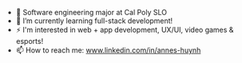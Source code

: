 
- 💬 Software engineering major at Cal Poly SLO
- 🌱 I’m currently learning full-stack development!
- ⚡ I'm interested in web + app development, UX/UI, video games & esports!
- 📫 How to reach me: www.linkedin.com/in/annes-huynh

<!--
**alnhuynh/alnhuynh** is a ✨ _special_ ✨ repository because its `README.md` (this file) appears on your GitHub profile.

Here are some ideas to get you started:

- 🔭 I’m currently working on ...
- 🌱 I’m currently learning ...
- 👯 I’m looking to collaborate on ...
- 🤔 I’m looking for help with ...
- 💬 Ask me about ...
- 📫 How to reach me: ...
- 😄 Pronouns: ...
- ⚡ Fun fact: ...
-->
